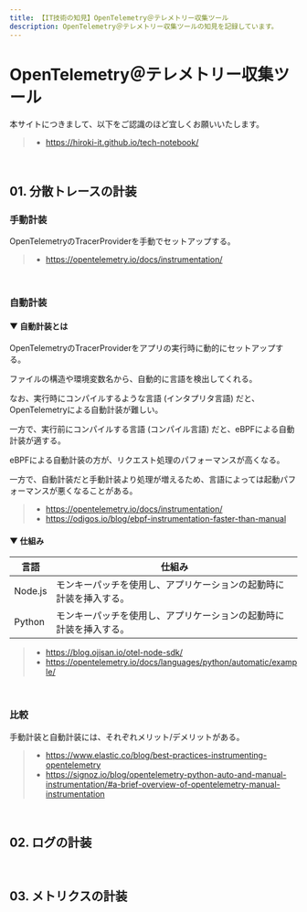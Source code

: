 ```yaml
---
title: 【IT技術の知見】OpenTelemetry＠テレメトリー収集ツール
description: OpenTelemetry＠テレメトリー収集ツールの知見を記録しています。
---
```


# OpenTelemetry＠テレメトリー収集ツール

本サイトにつきまして、以下をご認識のほど宜しくお願いいたします。

> - https://hiroki-it.github.io/tech-notebook/

<br>

## 01. 分散トレースの計装

### 手動計装

OpenTelemetryのTracerProviderを手動でセットアップする。

> - https://opentelemetry.io/docs/instrumentation/

<br>

### 自動計装

#### ▼ 自動計装とは

OpenTelemetryのTracerProviderをアプリの実行時に動的にセットアップする。

ファイルの構造や環境変数名から、自動的に言語を検出してくれる。

なお、実行時にコンパイルするような言語 (インタプリタ言語) だと、OpenTelemetryによる自動計装が難しい。

一方で、実行前にコンパイルする言語 (コンパイル言語) だと、eBPFによる自動計装が適する。

eBPFによる自動計装の方が、リクエスト処理のパフォーマンスが高くなる。

一方で、自動計装だと手動計装より処理が増えるため、言語によっては起動パフォーマンスが悪くなることがある。

> - https://opentelemetry.io/docs/instrumentation/
> - https://odigos.io/blog/ebpf-instrumentation-faster-than-manual

#### ▼ 仕組み

| 言語    | 仕組み                                                             |
| ------- | ------------------------------------------------------------------ |
| Node.js | モンキーパッチを使用し、アプリケーションの起動時に計装を挿入する。 |
| Python  | モンキーパッチを使用し、アプリケーションの起動時に計装を挿入する。 |

> - https://blog.ojisan.io/otel-node-sdk/
> - https://opentelemetry.io/docs/languages/python/automatic/example/

<br>

### 比較

手動計装と自動計装には、それぞれメリット/デメリットがある。

> - https://www.elastic.co/blog/best-practices-instrumenting-opentelemetry
> - https://signoz.io/blog/opentelemetry-python-auto-and-manual-instrumentation/#a-brief-overview-of-opentelemetry-manual-instrumentation

<br>

## 02. ログの計装

<br>

## 03. メトリクスの計装

<br>
